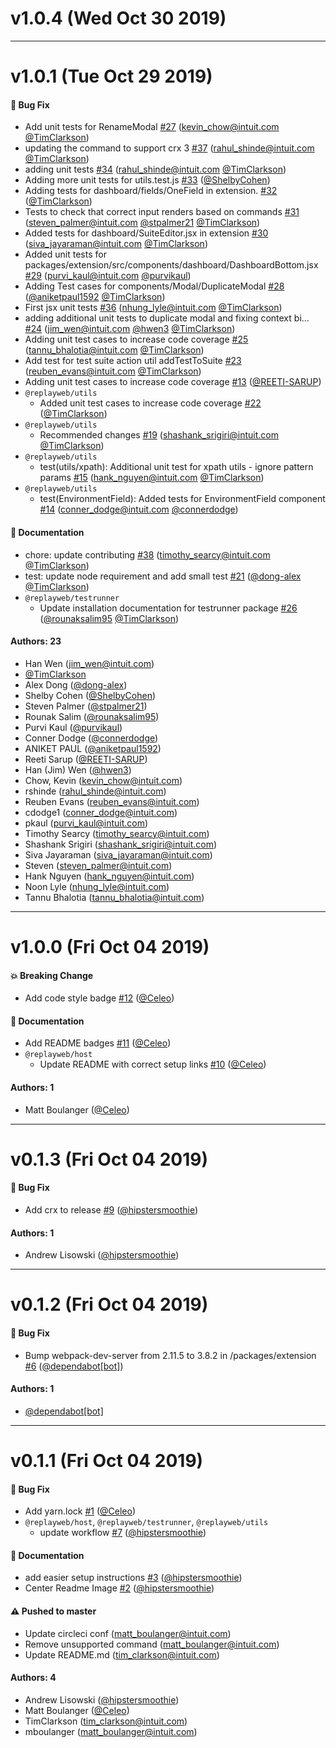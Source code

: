 # v1.0.4 (Wed Oct 30 2019)



---

# v1.0.1 (Tue Oct 29 2019)

#### 🐛  Bug Fix

- Add unit tests for RenameModal [#27](https://github.com/intuit/ReplayWeb/pull/27) (kevin_chow@intuit.com [@TimClarkson](https://github.com/TimClarkson))
- updating the command to support crx 3 [#37](https://github.com/intuit/ReplayWeb/pull/37) (rahul_shinde@intuit.com [@TimClarkson](https://github.com/TimClarkson))
- adding unit tests [#34](https://github.com/intuit/ReplayWeb/pull/34) (rahul_shinde@intuit.com [@TimClarkson](https://github.com/TimClarkson))
- Adding more unit tests for utils.test.js [#33](https://github.com/intuit/ReplayWeb/pull/33) ([@ShelbyCohen](https://github.com/ShelbyCohen))
- Adding tests for dashboard/fields/OneField in extension. [#32](https://github.com/intuit/ReplayWeb/pull/32) ([@TimClarkson](https://github.com/TimClarkson))
- Tests to check that correct input renders based on commands [#31](https://github.com/intuit/ReplayWeb/pull/31) (steven_palmer@intuit.com [@stpalmer21](https://github.com/stpalmer21) [@TimClarkson](https://github.com/TimClarkson))
- Added tests for dashboard/SuiteEditor.jsx in extension [#30](https://github.com/intuit/ReplayWeb/pull/30) (siva_jayaraman@intuit.com [@TimClarkson](https://github.com/TimClarkson))
- Added unit tests for packages/extension/src/components/dashboard/DashboardBottom.jsx [#29](https://github.com/intuit/ReplayWeb/pull/29) (purvi_kaul@intuit.com [@purvikaul](https://github.com/purvikaul))
- Adding Test cases for components/Modal/DuplicateModal [#28](https://github.com/intuit/ReplayWeb/pull/28) ([@aniketpaul1592](https://github.com/aniketpaul1592) [@TimClarkson](https://github.com/TimClarkson))
- First jsx unit tests [#36](https://github.com/intuit/ReplayWeb/pull/36) (nhung_lyle@intuit.com [@TimClarkson](https://github.com/TimClarkson))
- adding additional unit tests to duplicate modal and fixing context bi… [#24](https://github.com/intuit/ReplayWeb/pull/24) (jim_wen@intuit.com [@hwen3](https://github.com/hwen3) [@TimClarkson](https://github.com/TimClarkson))
- Adding unit test cases to increase code coverage [#25](https://github.com/intuit/ReplayWeb/pull/25) (tannu_bhalotia@intuit.com [@TimClarkson](https://github.com/TimClarkson))
- Add test for test suite action util addTestToSuite [#23](https://github.com/intuit/ReplayWeb/pull/23) (reuben_evans@intuit.com [@TimClarkson](https://github.com/TimClarkson))
- Adding unit test cases to increase code coverage [#13](https://github.com/intuit/ReplayWeb/pull/13) ([@REETI-SARUP](https://github.com/REETI-SARUP))
- `@replayweb/utils`
  - Added unit test cases to increase code coverage [#22](https://github.com/intuit/ReplayWeb/pull/22) ([@TimClarkson](https://github.com/TimClarkson))
- `@replayweb/utils`
  - Recommended changes [#19](https://github.com/intuit/ReplayWeb/pull/19) (shashank_srigiri@intuit.com [@TimClarkson](https://github.com/TimClarkson))
- `@replayweb/utils`
  - test(utils/xpath): Additional unit test for xpath utils - ignore pattern params [#15](https://github.com/intuit/ReplayWeb/pull/15) (hank_nguyen@intuit.com [@TimClarkson](https://github.com/TimClarkson))
- `@replayweb/utils`
  - test(EnvironmentField): Added tests for EnvironmentField component [#14](https://github.com/intuit/ReplayWeb/pull/14) (conner_dodge@intuit.com [@connerdodge](https://github.com/connerdodge))

#### 📝  Documentation

- chore: update contributing [#38](https://github.com/intuit/ReplayWeb/pull/38) (timothy_searcy@intuit.com [@TimClarkson](https://github.com/TimClarkson))
- test: update node requirement and add small test [#21](https://github.com/intuit/ReplayWeb/pull/21) ([@dong-alex](https://github.com/dong-alex) [@TimClarkson](https://github.com/TimClarkson))
- `@replayweb/testrunner`
  - Update installation documentation for testrunner package [#26](https://github.com/intuit/ReplayWeb/pull/26) ([@rounaksalim95](https://github.com/rounaksalim95) [@TimClarkson](https://github.com/TimClarkson))

#### Authors: 23

- Han Wen (jim_wen@intuit.com)
- [@TimClarkson](https://github.com/TimClarkson)
- Alex Dong ([@dong-alex](https://github.com/dong-alex))
- Shelby Cohen ([@ShelbyCohen](https://github.com/ShelbyCohen))
- Steven Palmer ([@stpalmer21](https://github.com/stpalmer21))
- Rounak Salim ([@rounaksalim95](https://github.com/rounaksalim95))
- Purvi Kaul ([@purvikaul](https://github.com/purvikaul))
- Conner Dodge ([@connerdodge](https://github.com/connerdodge))
- ANIKET PAUL ([@aniketpaul1592](https://github.com/aniketpaul1592))
- Reeti Sarup ([@REETI-SARUP](https://github.com/REETI-SARUP))
- Han (Jim) Wen ([@hwen3](https://github.com/hwen3))
- Chow, Kevin (kevin_chow@intuit.com)
- rshinde (rahul_shinde@intuit.com)
- Reuben Evans (reuben_evans@intuit.com)
- cdodge1 (conner_dodge@intuit.com)
- pkaul (purvi_kaul@intuit.com)
- Timothy Searcy (timothy_searcy@intuit.com)
- Shashank Srigiri (shashank_srigiri@intuit.com)
- Siva Jayaraman (siva_jayaraman@intuit.com)
- Steven (steven_palmer@intuit.com)
- Hank Nguyen (hank_nguyen@intuit.com)
- Noon Lyle (nhung_lyle@intuit.com)
- Tannu Bhalotia (tannu_bhalotia@intuit.com)

---

# v1.0.0 (Fri Oct 04 2019)

#### 💥  Breaking Change

- Add code style badge [#12](https://github.com/intuit/ReplayWeb/pull/12) ([@Celeo](https://github.com/Celeo))

#### 📝  Documentation

- Add README badges [#11](https://github.com/intuit/ReplayWeb/pull/11) ([@Celeo](https://github.com/Celeo))
- `@replayweb/host`
  - Update README with correct setup links [#10](https://github.com/intuit/ReplayWeb/pull/10) ([@Celeo](https://github.com/Celeo))

#### Authors: 1

- Matt Boulanger ([@Celeo](https://github.com/Celeo))

---

# v0.1.3 (Fri Oct 04 2019)

#### 🐛  Bug Fix

- Add crx to release [#9](https://github.com/intuit/ReplayWeb/pull/9) ([@hipstersmoothie](https://github.com/hipstersmoothie))

#### Authors: 1

- Andrew Lisowski ([@hipstersmoothie](https://github.com/hipstersmoothie))

---

# v0.1.2 (Fri Oct 04 2019)

#### 🐛  Bug Fix

- Bump webpack-dev-server from 2.11.5 to 3.8.2 in /packages/extension [#6](https://github.com/intuit/ReplayWeb/pull/6) ([@dependabot[bot]](https://github.com/dependabot[bot]))

#### Authors: 1

- [@dependabot[bot]](https://github.com/dependabot[bot])

---

# v0.1.1 (Fri Oct 04 2019)

#### 🐛  Bug Fix

- Add yarn.lock [#1](https://github.com/intuit/ReplayWeb/pull/1) ([@Celeo](https://github.com/Celeo))
- `@replayweb/host`, `@replayweb/testrunner`, `@replayweb/utils`
  - update workflow [#7](https://github.com/intuit/ReplayWeb/pull/7) ([@hipstersmoothie](https://github.com/hipstersmoothie))

#### 📝  Documentation

- add easier setup instructions [#3](https://github.com/intuit/ReplayWeb/pull/3) ([@hipstersmoothie](https://github.com/hipstersmoothie))
- Center Readme Image [#2](https://github.com/intuit/ReplayWeb/pull/2) ([@hipstersmoothie](https://github.com/hipstersmoothie))

#### ⚠️  Pushed to master

- Update circleci conf  (matt_boulanger@intuit.com)
- Remove unsupported command  (matt_boulanger@intuit.com)
- Update README.md  (tim_clarkson@intuit.com)

#### Authors: 4

- Andrew Lisowski ([@hipstersmoothie](https://github.com/hipstersmoothie))
- Matt Boulanger ([@Celeo](https://github.com/Celeo))
- TimClarkson (tim_clarkson@intuit.com)
- mboulanger (matt_boulanger@intuit.com)